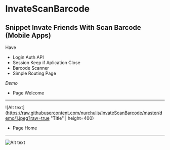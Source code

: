 # InvateScanBarcode
Snippet Invate Friends With Scan Barcode (Mobile Apps)
---------------------------------------------------
Have
- Login Auth API
- Session Keep if Aplication Close
- Barcode Scanner
- Simple Routing Page

*Demo*

- Page Welcome
------------------------
![Alt text](https://raw.githubusercontent.com/nurchulis/InvateScanBarcode/master/demo/1.jpeg?raw=true "Title" | height=400)

- Page Home 
-----------------------
![Alt text](https://raw.githubusercontent.com/nurchulis/InvateScanBarcode/master/demo/2.jpeg?raw=true "Title")



